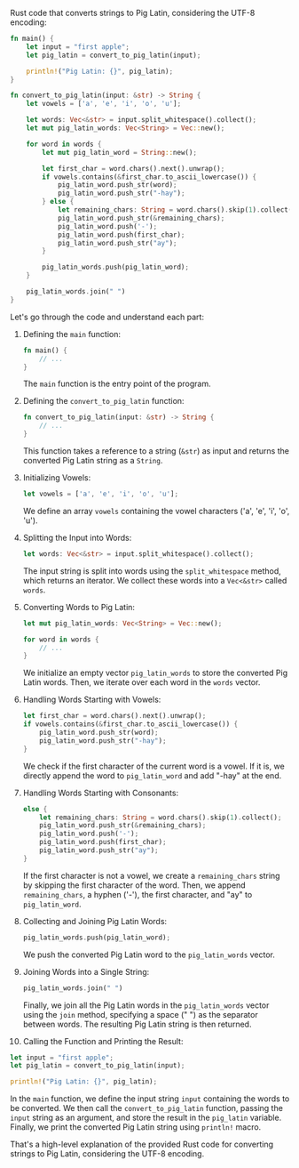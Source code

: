 Rust code that converts strings to Pig Latin, considering the UTF-8 encoding:

```rust
fn main() {
    let input = "first apple";
    let pig_latin = convert_to_pig_latin(input);

    println!("Pig Latin: {}", pig_latin);
}

fn convert_to_pig_latin(input: &str) -> String {
    let vowels = ['a', 'e', 'i', 'o', 'u'];

    let words: Vec<&str> = input.split_whitespace().collect();
    let mut pig_latin_words: Vec<String> = Vec::new();

    for word in words {
        let mut pig_latin_word = String::new();

        let first_char = word.chars().next().unwrap();
        if vowels.contains(&first_char.to_ascii_lowercase()) {
            pig_latin_word.push_str(word);
            pig_latin_word.push_str("-hay");
        } else {
            let remaining_chars: String = word.chars().skip(1).collect();
            pig_latin_word.push_str(&remaining_chars);
            pig_latin_word.push('-');
            pig_latin_word.push(first_char);
            pig_latin_word.push_str("ay");
        }

        pig_latin_words.push(pig_latin_word);
    }

    pig_latin_words.join(" ")
}
```

Let's go through the code and understand each part:

1. Defining the `main` function:
   ```rust
   fn main() {
       // ...
   }
   ```
   The `main` function is the entry point of the program.

2. Defining the `convert_to_pig_latin` function:
   ```rust
   fn convert_to_pig_latin(input: &str) -> String {
       // ...
   }
   ```
   This function takes a reference to a string (`&str`) as input and returns the converted Pig Latin string as a `String`.

3. Initializing Vowels:
   ```rust
   let vowels = ['a', 'e', 'i', 'o', 'u'];
   ```
   We define an array `vowels` containing the vowel characters ('a', 'e', 'i', 'o', 'u').

4. Splitting the Input into Words:
   ```rust
   let words: Vec<&str> = input.split_whitespace().collect();
   ```
   The input string is split into words using the `split_whitespace` method, which returns an iterator. We collect these words into a `Vec<&str>` called `words`.

5. Converting Words to Pig Latin:
   ```rust
   let mut pig_latin_words: Vec<String> = Vec::new();

   for word in words {
       // ...
   }
   ```
   We initialize an empty vector `pig_latin_words` to store the converted Pig Latin words. Then, we iterate over each word in the `words` vector.

6. Handling Words Starting with Vowels:
   ```rust
   let first_char = word.chars().next().unwrap();
   if vowels.contains(&first_char.to_ascii_lowercase()) {
       pig_latin_word.push_str(word);
       pig_latin_word.push_str("-hay");
   }
   ```
   We check if the first character of the current word is a vowel. If it is, we directly append the word to `pig_latin_word` and add "-hay" at the end.

7. Handling Words Starting with Consonants:
   ```rust
   else {
       let remaining_chars: String = word.chars().skip(1).collect();
       pig_latin_word.push_str(&remaining_chars);
       pig_latin_word.push('-');
       pig_latin_word.push(first_char);
       pig_latin_word.push_str("ay");
   }
   ```
   If the first character is not a vowel, we create a `remaining_chars` string by skipping the first character of the word. Then, we append `remaining_chars`, a hyphen ('-'), the first character, and "ay" to `pig_latin_word`.

8. Collecting and Joining Pig Latin Words:
   ```rust
   pig_latin_words.push(pig_latin_word);
   ```

   We push the converted Pig Latin word to the `pig_latin_words` vector.

9. Joining Words into a Single String:
   ```rust
   pig_latin_words.join(" ")
   ```
   Finally, we join all the Pig Latin words in the `pig_latin_words` vector using the `join` method, specifying a space (" ") as the separator between words. The resulting Pig Latin string is then returned.

10. Calling the Function and Printing the Result:
   ```rust
   let input = "first apple";
   let pig_latin = convert_to_pig_latin(input);

   println!("Pig Latin: {}", pig_latin);
   ```
   In the `main` function, we define the input string `input` containing the words to be converted. We then call the `convert_to_pig_latin` function, passing the `input` string as an argument, and store the result in the `pig_latin` variable. Finally, we print the converted Pig Latin string using `println!` macro.

That's a high-level explanation of the provided Rust code for converting strings to Pig Latin, considering the UTF-8 encoding.